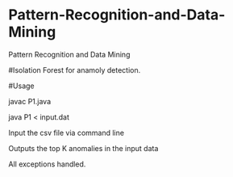 # Pattern-Recognition-and-Data-Mining
Pattern Recognition and Data Mining 


#Isolation Forest for anamoly detection.

#Usage

javac P1.java 

java P1 < input.dat

Input the csv file via command line

Outputs the top K anomalies in the input data 

All exceptions handled.
